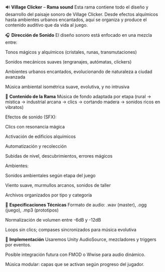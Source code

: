 🔊 **Village Clicker** – **Rama sound**
Esta rama contiene todo el diseño y desarrollo del paisaje sonoro de Village Clicker. Desde efectos alquímicos hasta ambientes urbanos encantados, aquí se organiza y produce el contenido auditivo que da vida al juego.

🎧 **Dirección de Sonido**
El diseño sonoro está enfocado en una mezcla entre:

Tonos mágicos y alquímicos (cristales, runas, transmutaciones)

Sonidos mecánicos suaves (engranajes, autómatas, clickers)

Ambientes urbanos encantados, evolucionando de naturaleza a ciudad avanzada

Música ambiental isométrica suave, evolutiva, y no intrusiva

🎵 **Contenido de la Rama**
Música de fondo adaptada por etapa (rural → mística → industrial arcana → clics → cortando madera → sonidos ricos en vibratos)

Efectos de sonido (SFX):

Clics con resonancia mágica

Activación de edificios alquímicos

Automatización y recolección

Subidas de nivel, descubrimientos, errores mágicos

Ambientes:

Sonidos ambientales según etapa del juego

Viento suave, murmullos arcanos, sonidos de taller

Archivos organizados por tipo y categoría

🔧 **Especificaciones Técnicas**
Formato de audio: .wav (master), .ogg (juego), .mp3 (prototipos)

Normalización de volumen entre -6dB y -12dB

Loops sin clics; compases sincronizados para música evolutiva

🎼 **Implementación**
Usaremos Unity AudioSource, mezcladores y triggers por eventos.

Posible integración futura con FMOD o Wwise para audio dinámico.

Música modular: capas que se activan según progreso del jugador.
